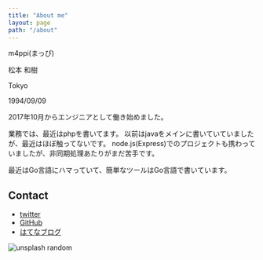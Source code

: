 ```yaml
---
title: "About me"
layout: page
path: "/about"
---
```


m4ppi(まっぴ)

松本 和樹

Tokyo

1994/09/09

2017年10月からエンジニアとして働き始めました。

業務では、最近はphpを書いてます。
以前はjavaをメインに書いていていましたが、最近はほぼ触ってないです。
node.js(Express)でのプロジェクトも携わっていましたが、非同期処理あたりがまだ苦手です。

最近はGo言語にハマっていて、簡単なツールはGo言語で書いています。

## Contact

- [twitter](https://www.twitter.com/m4ppi)
- [GitHub](https://www.github.com/m4ppi)
- [はてなブログ](https://m4ppi.hatenablog.com)



![unsplash random](https://source.unsplash.com/random/800x600)

